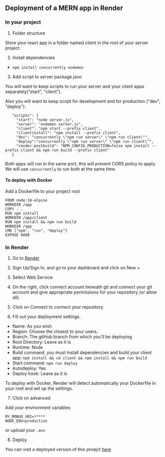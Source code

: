 ## Deployment of a MERN app in Render


### In your project
 1. Folder structure

 Store your react app in a folder named client in the root of your server project.

 2. Install dependencies
  - `npm install concurrently nodemon`

 3. Add script to server package.json

 You will want to keep scripts to run your server and your client apps separately("start", "client").

 Also you will want to keep script for development and for production ("dev", "deploy").
 

 ```
    "scripts": {
      "start": "node server.js",
      "server": "nodemon server.js",
      "client": "npm start --prefix client",
      "clientinstall": "npm install --prefix client",
      "dev": "concurrently \"npm run server\" \"npm run client\"",
      "deploy":"concurrently \"npm run server\" \"npm run client\"",
      "render-postbuild": "NPM_CONFIG_PRODUCTION=false npm install --prefix client && npm run build --prefix client"
    }

 ```
 Both apps will run in the same port, this will prevent CORS policy to apply. We will use `concurrently` to run both at the same time.  

#### To deploy with Docker 
Add a Dockerfile to your project root
```
FROM node:18-alpine
WORKDIR /app
COPY . .
RUN npm install 
WORKDIR /app/client
RUN npm install && npm run build
WORKDIR /app
CMD ["npm", "run", "deploy"]
EXPOSE 8080

```


### In Render

1. Go to [Render](https://render.com/)

2. Sign Up/Sign In, and go to your dashboard and click on New +

3. Select Web Service

4. On the right, click connect account beneath git and connect your git account and give appropriate permissions for your repository (or allow all).

5. Click on Connect to connect your repository.

6. Fill out your deployment settings. 

- Name: As you wish
- Region: Choose the closest to your users.
- Branch: The gitHub branch from which you'll be deploying
- Root Directory: Leave as it is
- Runtime: Node
- Build command, you must install dependencies and build your client app: `npm install && cd client && npm install && npm run build`
- Start command: `npm run deploy`
- Autodeploy: Yes
- Deploy hook: Leave as it is

To deploy with Docker, Render will detect automatically your Dockerfile in your root and set up the settings.

7. Click on advanced

Add your environment variables

```
MY_MONGO_URI=*****
NODE_ENV=production
```
or upload your `.env`

8. Deploy

You can visit a deployed version of this proejct [here](https://demo-mern.onrender.com/)
